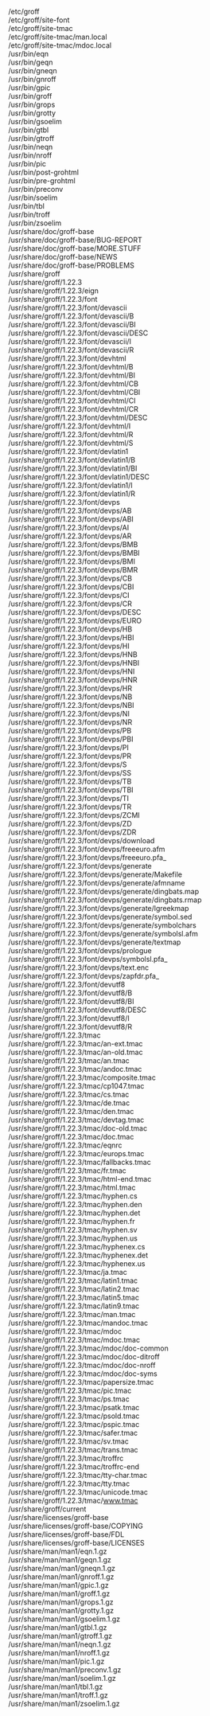 /etc/groff  
/etc/groff/site-font  
/etc/groff/site-tmac  
/etc/groff/site-tmac/man.local  
/etc/groff/site-tmac/mdoc.local  
/usr/bin/eqn  
/usr/bin/geqn  
/usr/bin/gneqn  
/usr/bin/gnroff  
/usr/bin/gpic  
/usr/bin/groff  
/usr/bin/grops  
/usr/bin/grotty  
/usr/bin/gsoelim  
/usr/bin/gtbl  
/usr/bin/gtroff  
/usr/bin/neqn  
/usr/bin/nroff  
/usr/bin/pic  
/usr/bin/post-grohtml  
/usr/bin/pre-grohtml  
/usr/bin/preconv  
/usr/bin/soelim  
/usr/bin/tbl  
/usr/bin/troff  
/usr/bin/zsoelim  
/usr/share/doc/groff-base  
/usr/share/doc/groff-base/BUG-REPORT  
/usr/share/doc/groff-base/MORE.STUFF  
/usr/share/doc/groff-base/NEWS  
/usr/share/doc/groff-base/PROBLEMS  
/usr/share/groff  
/usr/share/groff/1.22.3  
/usr/share/groff/1.22.3/eign  
/usr/share/groff/1.22.3/font  
/usr/share/groff/1.22.3/font/devascii  
/usr/share/groff/1.22.3/font/devascii/B  
/usr/share/groff/1.22.3/font/devascii/BI  
/usr/share/groff/1.22.3/font/devascii/DESC  
/usr/share/groff/1.22.3/font/devascii/I  
/usr/share/groff/1.22.3/font/devascii/R  
/usr/share/groff/1.22.3/font/devhtml  
/usr/share/groff/1.22.3/font/devhtml/B  
/usr/share/groff/1.22.3/font/devhtml/BI  
/usr/share/groff/1.22.3/font/devhtml/CB  
/usr/share/groff/1.22.3/font/devhtml/CBI  
/usr/share/groff/1.22.3/font/devhtml/CI  
/usr/share/groff/1.22.3/font/devhtml/CR  
/usr/share/groff/1.22.3/font/devhtml/DESC  
/usr/share/groff/1.22.3/font/devhtml/I  
/usr/share/groff/1.22.3/font/devhtml/R  
/usr/share/groff/1.22.3/font/devhtml/S  
/usr/share/groff/1.22.3/font/devlatin1  
/usr/share/groff/1.22.3/font/devlatin1/B  
/usr/share/groff/1.22.3/font/devlatin1/BI  
/usr/share/groff/1.22.3/font/devlatin1/DESC  
/usr/share/groff/1.22.3/font/devlatin1/I  
/usr/share/groff/1.22.3/font/devlatin1/R  
/usr/share/groff/1.22.3/font/devps  
/usr/share/groff/1.22.3/font/devps/AB  
/usr/share/groff/1.22.3/font/devps/ABI  
/usr/share/groff/1.22.3/font/devps/AI  
/usr/share/groff/1.22.3/font/devps/AR  
/usr/share/groff/1.22.3/font/devps/BMB  
/usr/share/groff/1.22.3/font/devps/BMBI  
/usr/share/groff/1.22.3/font/devps/BMI  
/usr/share/groff/1.22.3/font/devps/BMR  
/usr/share/groff/1.22.3/font/devps/CB  
/usr/share/groff/1.22.3/font/devps/CBI  
/usr/share/groff/1.22.3/font/devps/CI  
/usr/share/groff/1.22.3/font/devps/CR  
/usr/share/groff/1.22.3/font/devps/DESC  
/usr/share/groff/1.22.3/font/devps/EURO  
/usr/share/groff/1.22.3/font/devps/HB  
/usr/share/groff/1.22.3/font/devps/HBI  
/usr/share/groff/1.22.3/font/devps/HI  
/usr/share/groff/1.22.3/font/devps/HNB  
/usr/share/groff/1.22.3/font/devps/HNBI  
/usr/share/groff/1.22.3/font/devps/HNI  
/usr/share/groff/1.22.3/font/devps/HNR  
/usr/share/groff/1.22.3/font/devps/HR  
/usr/share/groff/1.22.3/font/devps/NB  
/usr/share/groff/1.22.3/font/devps/NBI  
/usr/share/groff/1.22.3/font/devps/NI  
/usr/share/groff/1.22.3/font/devps/NR  
/usr/share/groff/1.22.3/font/devps/PB  
/usr/share/groff/1.22.3/font/devps/PBI  
/usr/share/groff/1.22.3/font/devps/PI  
/usr/share/groff/1.22.3/font/devps/PR  
/usr/share/groff/1.22.3/font/devps/S  
/usr/share/groff/1.22.3/font/devps/SS  
/usr/share/groff/1.22.3/font/devps/TB  
/usr/share/groff/1.22.3/font/devps/TBI  
/usr/share/groff/1.22.3/font/devps/TI  
/usr/share/groff/1.22.3/font/devps/TR  
/usr/share/groff/1.22.3/font/devps/ZCMI  
/usr/share/groff/1.22.3/font/devps/ZD  
/usr/share/groff/1.22.3/font/devps/ZDR  
/usr/share/groff/1.22.3/font/devps/download  
/usr/share/groff/1.22.3/font/devps/freeeuro.afm  
/usr/share/groff/1.22.3/font/devps/freeeuro.pfa\_  
/usr/share/groff/1.22.3/font/devps/generate  
/usr/share/groff/1.22.3/font/devps/generate/Makefile  
/usr/share/groff/1.22.3/font/devps/generate/afmname  
/usr/share/groff/1.22.3/font/devps/generate/dingbats.map  
/usr/share/groff/1.22.3/font/devps/generate/dingbats.rmap  
/usr/share/groff/1.22.3/font/devps/generate/lgreekmap  
/usr/share/groff/1.22.3/font/devps/generate/symbol.sed  
/usr/share/groff/1.22.3/font/devps/generate/symbolchars  
/usr/share/groff/1.22.3/font/devps/generate/symbolsl.afm  
/usr/share/groff/1.22.3/font/devps/generate/textmap  
/usr/share/groff/1.22.3/font/devps/prologue  
/usr/share/groff/1.22.3/font/devps/symbolsl.pfa\_  
/usr/share/groff/1.22.3/font/devps/text.enc  
/usr/share/groff/1.22.3/font/devps/zapfdr.pfa\_  
/usr/share/groff/1.22.3/font/devutf8  
/usr/share/groff/1.22.3/font/devutf8/B  
/usr/share/groff/1.22.3/font/devutf8/BI  
/usr/share/groff/1.22.3/font/devutf8/DESC  
/usr/share/groff/1.22.3/font/devutf8/I  
/usr/share/groff/1.22.3/font/devutf8/R  
/usr/share/groff/1.22.3/tmac  
/usr/share/groff/1.22.3/tmac/an-ext.tmac  
/usr/share/groff/1.22.3/tmac/an-old.tmac  
/usr/share/groff/1.22.3/tmac/an.tmac  
/usr/share/groff/1.22.3/tmac/andoc.tmac  
/usr/share/groff/1.22.3/tmac/composite.tmac  
/usr/share/groff/1.22.3/tmac/cp1047.tmac  
/usr/share/groff/1.22.3/tmac/cs.tmac  
/usr/share/groff/1.22.3/tmac/de.tmac  
/usr/share/groff/1.22.3/tmac/den.tmac  
/usr/share/groff/1.22.3/tmac/devtag.tmac  
/usr/share/groff/1.22.3/tmac/doc-old.tmac  
/usr/share/groff/1.22.3/tmac/doc.tmac  
/usr/share/groff/1.22.3/tmac/eqnrc  
/usr/share/groff/1.22.3/tmac/europs.tmac  
/usr/share/groff/1.22.3/tmac/fallbacks.tmac  
/usr/share/groff/1.22.3/tmac/fr.tmac  
/usr/share/groff/1.22.3/tmac/html-end.tmac  
/usr/share/groff/1.22.3/tmac/html.tmac  
/usr/share/groff/1.22.3/tmac/hyphen.cs  
/usr/share/groff/1.22.3/tmac/hyphen.den  
/usr/share/groff/1.22.3/tmac/hyphen.det  
/usr/share/groff/1.22.3/tmac/hyphen.fr  
/usr/share/groff/1.22.3/tmac/hyphen.sv  
/usr/share/groff/1.22.3/tmac/hyphen.us  
/usr/share/groff/1.22.3/tmac/hyphenex.cs  
/usr/share/groff/1.22.3/tmac/hyphenex.det  
/usr/share/groff/1.22.3/tmac/hyphenex.us  
/usr/share/groff/1.22.3/tmac/ja.tmac  
/usr/share/groff/1.22.3/tmac/latin1.tmac  
/usr/share/groff/1.22.3/tmac/latin2.tmac  
/usr/share/groff/1.22.3/tmac/latin5.tmac  
/usr/share/groff/1.22.3/tmac/latin9.tmac  
/usr/share/groff/1.22.3/tmac/man.tmac  
/usr/share/groff/1.22.3/tmac/mandoc.tmac  
/usr/share/groff/1.22.3/tmac/mdoc  
/usr/share/groff/1.22.3/tmac/mdoc.tmac  
/usr/share/groff/1.22.3/tmac/mdoc/doc-common  
/usr/share/groff/1.22.3/tmac/mdoc/doc-ditroff  
/usr/share/groff/1.22.3/tmac/mdoc/doc-nroff  
/usr/share/groff/1.22.3/tmac/mdoc/doc-syms  
/usr/share/groff/1.22.3/tmac/papersize.tmac  
/usr/share/groff/1.22.3/tmac/pic.tmac  
/usr/share/groff/1.22.3/tmac/ps.tmac  
/usr/share/groff/1.22.3/tmac/psatk.tmac  
/usr/share/groff/1.22.3/tmac/psold.tmac  
/usr/share/groff/1.22.3/tmac/pspic.tmac  
/usr/share/groff/1.22.3/tmac/safer.tmac  
/usr/share/groff/1.22.3/tmac/sv.tmac  
/usr/share/groff/1.22.3/tmac/trans.tmac  
/usr/share/groff/1.22.3/tmac/troffrc  
/usr/share/groff/1.22.3/tmac/troffrc-end  
/usr/share/groff/1.22.3/tmac/tty-char.tmac  
/usr/share/groff/1.22.3/tmac/tty.tmac  
/usr/share/groff/1.22.3/tmac/unicode.tmac  
/usr/share/groff/1.22.3/tmac/www.tmac  
/usr/share/groff/current  
/usr/share/licenses/groff-base  
/usr/share/licenses/groff-base/COPYING  
/usr/share/licenses/groff-base/FDL  
/usr/share/licenses/groff-base/LICENSES  
/usr/share/man/man1/eqn.1.gz  
/usr/share/man/man1/geqn.1.gz  
/usr/share/man/man1/gneqn.1.gz  
/usr/share/man/man1/gnroff.1.gz  
/usr/share/man/man1/gpic.1.gz  
/usr/share/man/man1/groff.1.gz  
/usr/share/man/man1/grops.1.gz  
/usr/share/man/man1/grotty.1.gz  
/usr/share/man/man1/gsoelim.1.gz  
/usr/share/man/man1/gtbl.1.gz  
/usr/share/man/man1/gtroff.1.gz  
/usr/share/man/man1/neqn.1.gz  
/usr/share/man/man1/nroff.1.gz  
/usr/share/man/man1/pic.1.gz  
/usr/share/man/man1/preconv.1.gz  
/usr/share/man/man1/soelim.1.gz  
/usr/share/man/man1/tbl.1.gz  
/usr/share/man/man1/troff.1.gz  
/usr/share/man/man1/zsoelim.1.gz  
